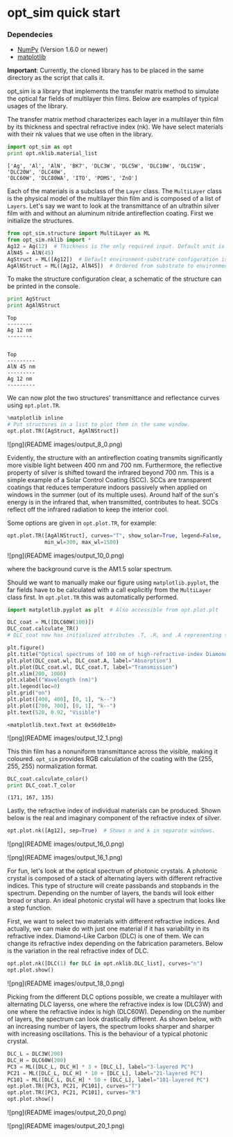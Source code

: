 
# opt_sim quick start

### Dependecies

- [NumPy](http://www.numpy.org/) (Version 1.6.0 or newer)
- [matplotlib](http://matplotlib.org/)

**Important**: Currently, the cloned library has to be placed in the same directory as the script that calls it.

opt_sim is a library that implements the transfer matrix method to simulate the optical far fields of multilayer thin films. Below are examples of typical usages of the library.

The transfer matrix method characterizes each layer in a multilayer thin film by its thickness and spectral refractive index (nk). We have select materials with their nk values that we use often in the library.


```python
import opt_sim as opt
print opt.nklib.material_list
```

    ['Ag', 'Al', 'AlN', 'BK7', 'DLC3W', 'DLC5W', 'DLC10W', 'DLC15W', 'DLC20W', 'DLC40W',
    'DLC60W', 'DLC80WA', 'ITO', 'PDMS', 'ZnO']
    

Each of the materials is a subclass of the `Layer` class. The `MultiLayer` class is the physical model of the multilayer thin film and is composed of a list of `Layers`. Let's say we want to look at the transmittance of an ultrathin silver film with and without an aluminum nitride antireflection coating. First we initialize the structures.


```python
from opt_sim.structure import MultiLayer as ML
from opt_sim.nklib import *
Ag12 = Ag(12)  # Thickness is the only required input. Default unit is nanometer.
AlN45 = AlN(45)
AgStruct = ML([Ag12])  # Default environment-substrate configuration is air-glass.
AgAlNStruct = ML([Ag12, AlN45])  # Ordered from substrate to environment.
```

To make the structure configuration clear, a schematic of the structure can be printed in the console.


```python
print AgStruct
print AgAlNStruct
```

    
    Top
    --------
    Ag 12 nm
    --------
    
    
    Top
    ---------
    AlN 45 nm
    ---------
    Ag 12 nm
    ---------
    
    

We can now plot the two structures' transmittance and reflectance curves using `opt.plot.TR`.


```python
%matplotlib inline
# Put structures in a list to plot them in the same window.
opt.plot.TR([AgStruct, AgAlNStruct])
```


![png](README images/output_8_0.png)


Evidently, the structure with an antireflection coating transmits significantly more visible light between 400 nm and 700 nm. Furthermore, the reflective property of silver is shifted toward the infrared beyond 700 nm. This is a simple example of a Solar Control Coating (SCC). SCCs are transparent coatings that reduces temperature indoors passively when applied on windows in the summer (out of its multiple uses). Around half of the sun's energy is in the infrared that, when transmitted, contributes to heat. SCCs reflect off the infrared radiation to keep the interior cool.

Some options are given in `opt.plot.TR`, for example:


```python
opt.plot.TR([AgAlNStruct], curves="T", show_solar=True, legend=False,
            min_wl=300, max_wl=1500)
```


![png](README images/output_10_0.png)


where the background curve is the AM1.5 solar spectrum.

Should we want to manually make our figure using `matplotlib.pyplot`, the far fields have to be calculated with a call explicitly from the `MultiLayer` class first. In `opt.plot.TR` this was automatically performed.


```python
import matplotlib.pyplot as plt  # Also accessible from opt.plot.plt

DLC_coat = ML([DLC60W(100)])
DLC_coat.calculate_TR()
# DLC_coat now has initialized attributes .T, .R, and .A representing the far fields.

plt.figure()
plt.title("Optical spectrums of 100 nm of high-refractive-index Diamond-Like Carbon")
plt.plot(DLC_coat.wl, DLC_coat.A, label="Absorption")
plt.plot(DLC_coat.wl, DLC_coat.T, label="Transmission")
plt.xlim(200, 1000)
plt.xlabel("Wavelength (nm)")
plt.legend(loc=0)
plt.grid("on")
plt.plot([400, 400], [0, 1], "k--")
plt.plot([700, 700], [0, 1], "k--")
plt.text(520, 0.92, "Visible")
```




    <matplotlib.text.Text at 0x56d0e10>




![png](README images/output_12_1.png)


This thin film has a nonuniform transmittance across the visible, making it coloured. `opt_sim` provides RGB calculation of the coating with the (255, 255, 255) normalization format.


```python
DLC_coat.calculate_color()
print DLC_coat.T_color
```

    (171, 167, 135)
    

Lastly, the refractive index of individual materials can be produced. Shown below is the real and imaginary component of the refractive index of silver.


```python
opt.plot.nk([Ag12], sep=True)  # Shows n and k in separate windows.
```


![png](README images/output_16_0.png)



![png](README images/output_16_1.png)


For fun, let's look at the optical spectrum of photonic crystals. A photonic crystal is composed of a stack of alternating layers with different refractive indices. This type of structure will create passbands and stopbands in the spectrum. Depending on the number of layers, the bands will look either broad or sharp. An ideal photonic crystal will have a spectrum that looks like a step function.

First, we want to select two materials with different refractive indices. And actually, we can make do with just one material if it has variability in its refractive index. Diamond-Like Carbon (DLC) is one of them. We can change its refractive index depending on the fabrication parameters. Below is the variation in the real refractive index of DLC.


```python
opt.plot.nk([DLC(1) for DLC in opt.nklib.DLC_list], curves="n")
opt.plot.show()
```


![png](README images/output_18_0.png)


Picking from the different DLC options possible, we create a multilayer with alternating DLC layerss, one where the refractive index is low (DLC3W) and one where the refractive index is high (DLC60W). Depending on the number of layers, the spectrum can look drastically different. As shown below, with an increasing number of layers, the spectrum looks sharper and sharper with increasing oscillations. This is the behaviour of a typical photonic crystal.


```python
DLC_L = DLC3W(200)
DLC_H = DLC60W(200)
PC3 = ML([DLC_L, DLC_H] * 3 + [DLC_L], label="3-layered PC")
PC21 = ML([DLC_L, DLC_H] * 10 + [DLC_L], label="21-layered PC")
PC101 = ML([DLC_L, DLC_H] * 50 + [DLC_L], label="101-layered PC")
opt.plot.TR([PC3, PC21, PC101], curves="T")
opt.plot.TR([PC3, PC21, PC101], curves="R")
opt.plot.show()
```


![png](README images/output_20_0.png)



![png](README images/output_20_1.png)



```python

```
